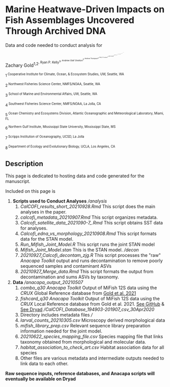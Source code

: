 # Marine Heatwave-Driven Impacts on Fish Assemblages Uncovered Through Archived DNA

Data and code needed to conduct analysis for


Zachary Gold<sup>1,2<sup>, Ryan P. Kelly<sup>3<sup>, Andrew Olaf Shelton<sup>2<sup>, Andrew Thompson<sup>4<sup>, Kelly D. Goodwin<sup>5<sup>, Ramon Gallego<sup>2<sup>, Kim Parsons<sup>2<sup>, Luke R. Thompson<sup>5,6<sup>,  Dovi Kacev<sup>7<sup>, Paul H. Barber<sup>8<sup>

<sup>1<sup> Cooperative Institute for Climate, Ocean, & Ecosystem Studies, UW, Seattle, WA

<sup>2<sup> Northwest Fisheries Science Center, NMFS/NOAA, Seattle, WA

<sup>3<sup> School of Marine and Environmental Affairs, UW, Seattle, WA

<sup>4<sup> Southwest Fisheries Science Center, NMFS/NOAA, La Jolla, CA

<sup>5<sup> Ocean Chemistry and Ecosystems Division, Atlantic Oceanographic and Meteorological Laboratory, Miami, FL

<sup>6<sup> Northern Gulf Institute, Mississippi State University, Mississippi State, MS

<sup>7<sup> Scripps Institution of Oceanography, UCSD, La Jolla

<sup>8<sup> Department of Ecology and Evolutionary Biology, UCLA, Los Angeles, CA

## Description
This page is dedicated to hosting data and code generated for the manuscript.

Included on this page is
1. **Scripts used to Conduct Analyses**
    */analysis*
      1. *CalCOFI_results_short_20210928.Rmd* This script does the main analyses in the paper.
      2. *calcofi_metadata_20210907.Rmd* This script organizes metadata.
      3. *Calcofi_satellite_data_2021090-7_.Rmd* This script obtains SST data for analyses.
      4. *Calcofi_edna_vs_morphology_20210908.Rmd* This script formats data for the STAN model.
      5. *Run_Mifish_Joint_Model.R* This script runs the joint STAN model
      6. *Mifish_Joint_Model.stan* This is the STAN model.
    */decon*
      1. *20210927_Calcofi_decontam_zjg.R* This script processes the "raw" *Anacapa Toolkit* output and runs decontamination to remove poorly sequenced samples and contaminant ASVs
      2. *20210927_Merge_data.Rmd* This script formats the output from decontamination and sums ASVs by taxonomy.
2. **Data**
  */anacapa_output_20210507*
    1. *combo_q30* *Anacapa Toolkit* Output of MiFish 12S data using the *CRUX* Global Reference database from [Gold et al. 2021](https://onlinelibrary.wiley.com/doi/epdf/10.1111/1755-0998.13450)
    2. *fishcard_q30* *Anacapa Toolkit* Output of MiFish 12S data using the *CRUX* Local Reference database from Gold et al. 2021. [See GitHub](https://github.com/zjgold/FishCARD) & [See Dryad](https://doi.org/10.5068/D1H963)
  */CalCOFI_Database_194903-201907_csv_30Apr2020*
    1. Directory includes metadata files
  */*
    1. *larval_counts_20210305.csv* Microscopy derived morphological data
    2. *mifish_library_prep.csv* Relevant sequence library preparation information needed for the joint model.
    3. *20210622_species_mapping_file.csv* Species mapping file that links taxonomy obtained from morphological and molecular data.
    4. *habitat_association_to_check_art.csv* Habitat association data for all species
    5. Other files are various metadata and intermediate outputs needed to link data to each other.


**Raw sequence inputs, reference databases, and Anacapa scripts  will eventually be  available on Dryad**
